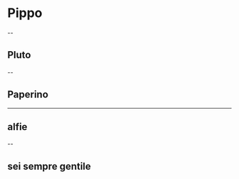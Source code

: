<!-- .slide: data-background="#ff0000" -->

# Pippo

--

## Pluto

--

## Paperino

---

## alfie

--

## sei sempre gentile
